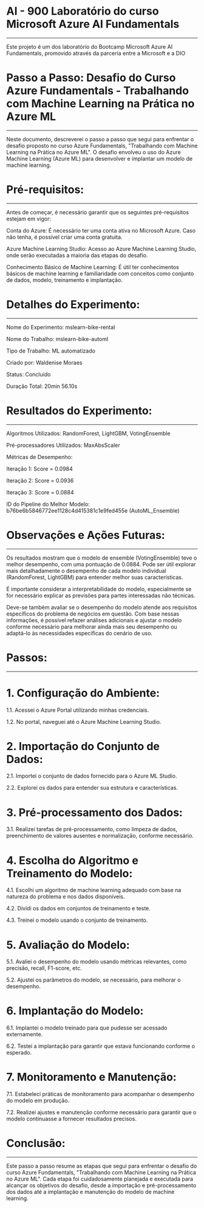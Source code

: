 # AI - 900 Laboratório do curso Microsoft Azure AI Fundamentals
***
Este projeto é um dos laboratório do Bootcamp Microsoft Azure AI Fundamentals, promovido através da parceria entre a Microsoft e a DIO

# Passo a Passo: Desafio do Curso Azure Fundamentals - Trabalhando com Machine Learning na Prática no Azure ML
***
Neste documento, descreverei o passo a passo que segui para enfrentar o desafio proposto no curso Azure Fundamentals, "Trabalhando com Machine Learning na Prática no Azure ML". O desafio envolveu o uso do Azure Machine Learning (Azure ML) para desenvolver e implantar um modelo de machine learning.

# Pré-requisitos:
***
Antes de começar, é necessário garantir que os seguintes pré-requisitos estejam em vigor:

Conta do Azure: É necessário ter uma conta ativa no Microsoft Azure. Caso não tenha, é possível criar uma conta gratuita.

Azure Machine Learning Studio: Acesso ao Azure Machine Learning Studio, onde serão executadas a maioria das etapas do desafio.

Conhecimento Básico de Machine Learning: É útil ter conhecimentos básicos de machine learning e familiaridade com conceitos como conjunto de dados, modelo, treinamento e implantação.

# Detalhes do Experimento:
***

Nome do Experimento: mslearn-bike-rental

Nome do Trabalho: mslearn-bike-automl

Tipo de Trabalho: ML automatizado

Criado por: Waldenise Moraes

Status: Concluído

Duração Total: 20min 56.10s

# Resultados do Experimento:
***

Algoritmos Utilizados: RandomForest, LightGBM, VotingEnsemble

Pré-processadores Utilizados: MaxAbsScaler

Métricas de Desempenho:

Iteração 1: Score = 0.0984

Iteração 2: Score = 0.0936

Iteração 3: Score = 0.0884

ID do Pipeline do Melhor Modelo: b76be6b5846772ee1128c4d415381c1e9fed455e (AutoML_Ensemble)

# Observações e Ações Futuras:
***

Os resultados mostram que o modelo de ensemble (VotingEnsemble) teve o melhor desempenho, com uma pontuação de 0.0884.
Pode ser útil explorar mais detalhadamente o desempenho de cada modelo individual (RandomForest, LightGBM) para entender melhor suas características.

É importante considerar a interpretabilidade do modelo, especialmente se for necessário explicar as previsões para partes interessadas não técnicas.

Deve-se também avaliar se o desempenho do modelo atende aos requisitos específicos do problema de negócios em questão.
Com base nessas informações, é possível refazer análises adicionais e ajustar o modelo conforme necessário para melhorar ainda mais seu desempenho ou adaptá-lo às necessidades específicas do cenário de uso.

# Passos:
***

# 1. Configuração do Ambiente:

1.1. Acessei o Azure Portal utilizando minhas credenciais.

1.2. No portal, naveguei até o Azure Machine Learning Studio.

# 2. Importação do Conjunto de Dados:

2.1. Importei o conjunto de dados fornecido para o Azure ML Studio.

2.2. Explorei os dados para entender sua estrutura e características.

# 3. Pré-processamento dos Dados:

3.1. Realizei tarefas de pré-processamento, como limpeza de dados, preenchimento de valores ausentes e normalização, conforme necessário.

# 4. Escolha do Algoritmo e Treinamento do Modelo:

4.1. Escolhi um algoritmo de machine learning adequado com base na natureza do problema e nos dados disponíveis.

4.2. Dividi os dados em conjuntos de treinamento e teste.

4.3. Treinei o modelo usando o conjunto de treinamento.

# 5. Avaliação do Modelo:

5.1. Avaliei o desempenho do modelo usando métricas relevantes, como precisão, recall, F1-score, etc.

5.2. Ajustei os parâmetros do modelo, se necessário, para melhorar o desempenho.

# 6. Implantação do Modelo:

6.1. Implantei o modelo treinado para que pudesse ser acessado externamente.

6.2. Testei a implantação para garantir que estava funcionando conforme o esperado.

# 7. Monitoramento e Manutenção:

7.1. Estabeleci práticas de monitoramento para acompanhar o desempenho do modelo em produção.

7.2. Realizei ajustes e manutenção conforme necessário para garantir que o modelo continuasse a fornecer resultados precisos.

# Conclusão:
***

Este passo a passo resume as etapas que segui para enfrentar o desafio do curso Azure Fundamentals, "Trabalhando com Machine Learning na Prática no Azure ML". Cada etapa foi cuidadosamente planejada e executada para alcançar os objetivos do desafio, desde a importação e pré-processamento dos dados até a implantação e manutenção do modelo de machine learning.




